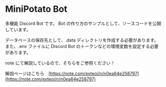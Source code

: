 # MiniPotato Bot

多機能 Discord Bot です。
Bot の作り方のサンプルとして、ソースコードを公開しています。

データベースの保存先として、.data ディレクトリを作成する必要があります。
また、.env ファイルに Discord Bot のトークンなどの環境変数を設定する必要があります。

note にて解説しているので、そちらをご参照ください！

解説ページはこちら　[https://note.com/exteoi/n/n0ea64e258797](https://note.com/exteoi/n/n0ea64e258797)
